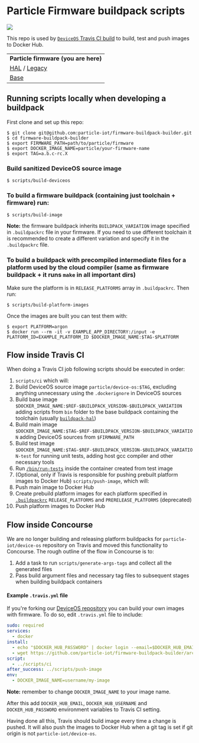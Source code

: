 # Particle Firmware buildpack scripts

[![](https://imagelayers.io/badge/particle/buildpack-particle-firmware:latest.svg)](https://imagelayers.io/?images=particle/buildpack-particle-firmware:latest 'Get your own badge on imagelayers.io')

This repo is used by [`DeviceOS` Travis CI build](https://travis-ci.org/spark/device-os) to build, test and push images to Docker Hub.

| |
|---|
|  **Particle firmware (you are here)**  |
| [HAL](https://github.com/particle-iot/buildpack-hal) / [Legacy](https://github.com/particle-iot/buildpack-0.3.x)   |
| [Base](https://github.com/particle-iot/buildpack-base) |

## Running scripts locally when developing a buildpack

First clone and set up this repo:
```
$ git clone git@github.com:particle-iot/firmware-buildpack-builder.git
$ cd firmware-buildpack-builder
$ export FIRMWARE_PATH=path/to/particle/firmware
$ export DOCKER_IMAGE_NAME=particle/your-firmware-name
$ export TAG=a.b.c-rc.X
```

### Build sanitized DeviceOS source image

```
$ scripts/build-deviceos
```

### To build a firmware buildpack (containing just toolchain + firmware) run:
```
$ scripts/build-image
```
**Note:** the firmware buildpack inherits `BUILDPACK_VARIATION` image specified in `.buildpackrc` file in your firmware. If you need to use different toolchain it is recommended to create a different variation and specify it in the `.buildpackrc` file.

### To build a buildpack with precompiled intermediate files for a platform used by the cloud compiler (same as firmware buildpack + it runs `make` in all important dirs)

Make sure the platform is in `RELEASE_PLATFORMS` array in `.buildpackrc`. Then run:

```
$ scripts/build-platform-images
```

Once the images are built you can test them with:

```
$ export PLATFORM=argon
$ docker run --rm -it -v EXAMPLE_APP_DIRECTORY:/input -e PLATFORM_ID=EXAMPLE_PLATFORM_ID $DOCKER_IMAGE_NAME:$TAG-$PLATFORM
```

## Flow inside Travis CI

When doing a Travis CI job following scripts should be executed in order:

1. `scripts/ci` which will:
  1. Build DeviceOS source image `particle/device-os:$TAG`, excluding anything unnecessary using the `.dockerignore` in DeviceOS sources
  2. Build base image `$DOCKER_IMAGE_NAME:$REF-$BUILDPACK_VERSION-$BUILDPACK_VARIATION` adding scripts from `bin` folder to the base buildpack containing the toolchain (usually [`buildpack-hal`](https://github.com/particle-iot/buildpack-hal))
  3. Build main image `$DOCKER_IMAGE_NAME:$TAG-$REF-$BUILDPACK_VERSION-$BUILDPACK_VARIATION` adding DeviceOS sources from `$FIRMWARE_PATH`
  4. Build test image `$DOCKER_IMAGE_NAME:$TAG-$REF-$BUILDPACK_VERSION-$BUILDPACK_VARIATION-test` for running unit tests, adding host gcc compiler and other necessary tools
  5. Run [`/bin/run-tests`](bin/run-tests) inside the container created from test image
2. (Optional, only if Travis is responsible for pushing prebuilt platform images to Docker Hub) `scripts/push-image`, which will:
  1. Push main image to Docker Hub
  2. Create prebuild platform images for each platform specified in [`.buildpackrc`](https://github.com/particle-iot/device-os/blob/develop/.buildpackrc) `RELEASE_PLATFORMS` and `PRERELEASE_PLATFORMS` (deprecated)
  3. Push platform images to Docker Hub

## Flow inside Concourse

We are no longer building and releasing platform buildpacks for `particle-iot/device-os` repository on Travis and moved this functionality to Concourse. The rough outline of the flow in Concourse is to:

1. Add a task to run `scripts/generate-args-tags` and collect all the generated files
2. Pass build argument files and necessary tag files to subsequent stages when building buildpack containers

#### Example `.travis.yml` file

If you're forking our [DeviceOS repository](https://github.com/particle-iot/device-os/) you can build your own images with firmware.
To do so, edit `.travis.yml` file to include:

```yaml
sudo: required  
services:  
  - docker
install:  
  - echo "$DOCKER_HUB_PASSWORD" | docker login --email=$DOCKER_HUB_EMAIL --username=$DOCKER_HUB_USERNAME --password-stdin
  - wget https://github.com/particle-iot/firmware-buildpack-builder/archive/%VERSION%.tar.gz -O - | tar -xz -C ../ --strip-components 1
script:  
  - ../scripts/ci
after_success: ../scripts/push-image
env:  
  - DOCKER_IMAGE_NAME=username/my-image
```

**Note:** remember to change `DOCKER_IMAGE_NAME` to your image name.

After this add `DOCKER_HUB_EMAIL`, `DOCKER_HUB_USERNAME` and `DOCKER_HUB_PASSWORD` environment variables to Travis CI setting.

Having done all this, Travis should build image every time a change is pushed. It will also push the images to Docker Hub when a git tag is set if git origin is not `particle-iot/device-os`.
